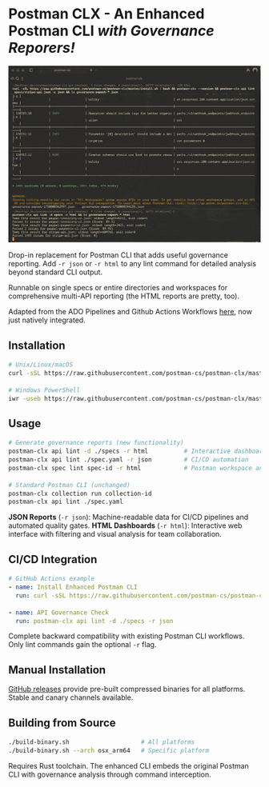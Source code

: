 # Postman CLX - An Enhanced Postman CLI *with Governance Reporers!*

![Demo](demo.gif)

Drop-in replacement for Postman CLI that adds useful governance reporting. Add `-r json` or `-r html` to any lint command for detailed analysis beyond standard CLI output. 

Runnable on single specs or entire directories and workspaces for comprehensive multi-API reporting (the HTML reports are pretty, too).

Adapted from the ADO Pipelines and Github Actions Workflows [here](https://github.com/postman-cs/governance-demo), now just natively integrated.

## Installation

```bash
# Unix/Linux/macOS
curl -sSL https://raw.githubusercontent.com/postman-cs/postman-clx/master/install.sh | bash

# Windows PowerShell
iwr -useb https://raw.githubusercontent.com/postman-cs/postman-clx/master/install.ps1 | iex
```

## Usage

```bash
# Generate governance reports (new functionality)
postman-clx api lint -d ./specs -r html          # Interactive dashboard
postman-clx api lint ./spec.yaml -r json         # CI/CD automation
postman-clx spec lint spec-id -r html            # Postman workspace analysis

# Standard Postman CLI (unchanged)
postman-clx collection run collection-id
postman-clx api lint ./spec.yaml
```

**JSON Reports** (`-r json`): Machine-readable data for CI/CD pipelines and automated quality gates. **HTML Dashboards** (`-r html`): Interactive web interface with filtering and visual analysis for team collaboration.

## CI/CD Integration

```yaml
# GitHub Actions example
- name: Install Enhanced Postman CLI
  run: curl -sSL https://raw.githubusercontent.com/postman-cs/postman-clx/master/install.sh | bash

- name: API Governance Check
  run: postman-clx api lint -d ./specs -r json
```

Complete backward compatibility with existing Postman CLI workflows. Only lint commands gain the optional `-r` flag.

## Manual Installation

[GitHub releases](https://github.com/postman-cs/postman-clx/releases) provide pre-built compressed binaries for all platforms. Stable and canary channels available.

## Building from Source

```bash
./build-binary.sh                    # All platforms
./build-binary.sh --arch osx_arm64   # Specific platform
```

Requires Rust toolchain. The enhanced CLI embeds the original Postman CLI with governance analysis through command interception.